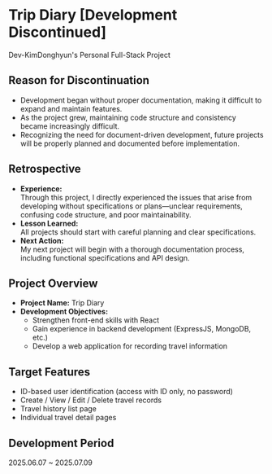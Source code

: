 # Trip Diary [Development Discontinued]

Dev-KimDonghyun's Personal Full-Stack Project

## Reason for Discontinuation

- Development began without proper documentation, making it difficult to expand and maintain features.
- As the project grew, maintaining code structure and consistency became increasingly difficult.
- Recognizing the need for document-driven development, future projects will be properly planned and documented before implementation.

## Retrospective

- **Experience:**  
  Through this project, I directly experienced the issues that arise from developing without specifications or plans—unclear requirements, confusing code structure, and poor maintainability.
- **Lesson Learned:**  
  All projects should start with careful planning and clear specifications.
- **Next Action:**  
  My next project will begin with a thorough documentation process, including functional specifications and API design.

## Project Overview

- **Project Name:** Trip Diary
- **Development Objectives:**
    - Strengthen front-end skills with React
    - Gain experience in backend development (ExpressJS, MongoDB, etc.)
    - Develop a web application for recording travel information

## Target Features

- ID-based user identification (access with ID only, no password)
- Create / View / Edit / Delete travel records
- Travel history list page
- Individual travel detail pages

## Development Period

2025.06.07 ~ 2025.07.09